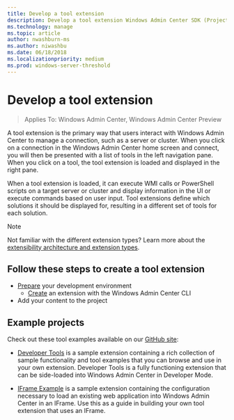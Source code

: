 ```yaml
---
title: Develop a tool extension
description: Develop a tool extension Windows Admin Center SDK (Project Honolulu)
ms.technology: manage
ms.topic: article
author: nwashburn-ms
ms.author: niwashbu
ms.date: 06/18/2018
ms.localizationpriority: medium
ms.prod: windows-server-threshold
---
```


# Develop a tool extension

>Applies To: Windows Admin Center, Windows Admin Center Preview

A tool extension is the primary way that users interact with Windows Admin Center to manage a connection, such as a server or cluster. When you click on a connection in the Windows Admin Center home screen and connect, you will then be presented with a list of tools in the left navigation pane. When you click on a tool, the tool extension is loaded and displayed in the right pane.

When a tool extension is loaded, it can execute WMI calls or PowerShell scripts on a target server or cluster and display information in the UI or execute commands based on user input. Tool extensions define which solutions it should be displayed for, resulting in a different set of tools for each solution.

> [!NOTE]
> Not familiar with the different extension types? Learn more about the [extensibility architecture and extension types](understand-extensions.md).

## Follow these steps to create a tool extension

- [Prepare](prepare-development-environment.md) your development environment
    - [Create](prepare-development-environment.md#create-new-extension-with-the-windows-admin-center-cli) an extension with the Windows Admin Center CLI
- Add your content to the project

## Example projects

Check out these tool examples available on our [GitHub site](https://github.com/Microsoft/windows-admin-center-sdk/):

* [Developer Tools](https://github.com/Microsoft/windows-admin-center-sdk/tree/master/windows-admin-center-developer-tools) is a sample extension containing a rich collection of sample functionality and tool examples that you can browse and use in your own extension. Developer Tools is a fully functioning extension that can be side-loaded into Windows Admin Center in Developer Mode.

* [IFrame Example](https://github.com/Microsoft/windows-admin-center-sdk/tree/master/iframe-example) is a sample extension containing the configuration necessary to load an existing web application into Windows Admin Center in an IFrame. Use this as a guide in building your own tool extension that uses an IFrame.

